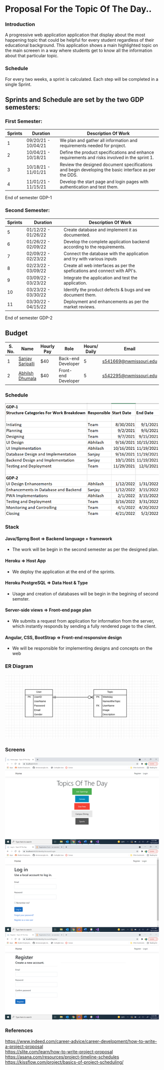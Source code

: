 # Proposal For the Topic Of The Day..

### Introduction

A progressive web application application that display about the most happening topic that could be helpful for every student regardless of their educational background. This application shows a main highlighted topic on the main screeen in a way where students get to know all the information about that particular topic.

### Schedule

For every two weeks, a sprint is calculated. Each step will be completed in a single Sprint.


## Sprints and Schedule are set by the two GDP semesters: 

### First Semester: 

| Sprints | Duration            | Description Of Work                                                                                  |   
|---------|---------------------|------------------------------------------------------------------------------------------------------|
| 1       | 09/20/21 - 10/04/21 | We plan and gather all information and requirements needed for project.                               |
| 2       | 10/04/21 - 10/18/21 | Define the product specifications and enhance requirements and  risks involved in the sprint 1.       |
| 3       | 10/18/21 - 11/01/21 | Review the designed document specifications and begin developing the basic interface as per the DDS. |
| 4       | 11/01/21 - 11/15/21 | Develop the start page and login pages with authentication and test them.                           |

 End of semester GDP-1

### Second Semester: 

| Sprints | Duration            | Description Of Work                                                                                  |   
|---------|---------------------|------------------------------------------------------------------------------------------------------|
| 5       | 01/12/22 - 01/26/22 | Create database and implement it as documented.                                                       |
| 6       | 01/26/22 - 02/09/22 | Develop the complete application backend according to the requirements.                               |
| 7       | 02/09/22 - 02/23/22 | Connect the database with the application and try with various inputs                                |
| 8       | 02/23/22 - 03/09/22 | Create all web interfaces as per the spefications and connect with API's.                             |
| 9       | 03/09/22 - 03/23/22 | Integrate the application and test the application.                                                    |
| 10      | 03/23/22 - 03/30/22 | Identify the product defects & bugs and we document them.                                               |
| 11      | 03/30/22 - 04/15/22 | Deployment and enhancements as per the market reviews.                                                 |

End of semester GDP-2

## Budget 

| S. No. | Name                                                  |Hourly Pay|   Role            | Hours/ Daily | Email  |
|------|---------------------------------------------------------|----------------------------------|-------------------------------| ------------- | ----|
| 1  | [Sanjay Saripalli](https://github.com/Sanjay-13)  |  $40 |    Back-end Developer   |   5 | s541669@nwmissouri.edu  |
| 2    | [Abhilsh Dhumala](https://github.com/Abhilash15)        | $40  | Front-end Developer   | 5 | s542295@nwmissouri.edu  |

### Schedule
![](https://github.com/Sanjay-13/Topic-of-the-Day-2A/blob/main/Images/Schedule.PNG)

### Stack 
  

####  Java/Sprng Boot => Backend language + framework 

- The work will be begin in the second semester as per the designed plan.

#### Heroku => Host App

- We deploy the application at the end of the sprints.

#### Heroku PostgreSQL => Data Host & Type

- Usage and creation of databases will be begin in the begining of second semster.

#### Server-side views => Front-end page plan 

- We submits a request from application for information from the server, which instantly responds by sending a fully rendered page to the client.

#### Angular, CSS, BootStrap => Front-end responsive design 

- We will be responsible for implementing designs and concepts on the web

### ER Diagram
![ERD](https://github.com/Sanjay-13/Topic-of-the-Day-2A/blob/main/Images/ERTopic.PNG)   
### Screens 
![](https://github.com/Sanjay-13/Topic-of-the-Day-2A/blob/main/Images/HOME.png)
![](https://github.com/Sanjay-13/Topic-of-the-Day-2A/blob/main/Images/LOGIN.png)
![](https://github.com/Sanjay-13/Topic-of-the-Day-2A/blob/main/Images/SIGNIN.png)


### References
https://www.indeed.com/career-advice/career-development/how-to-write-a-project-proposal   
https://slite.com/learn/how-to-write-project-proposal    
https://asana.com/resources/project-timeline-schedules    
https://kissflow.com/project/basics-of-project-scheduling/   
